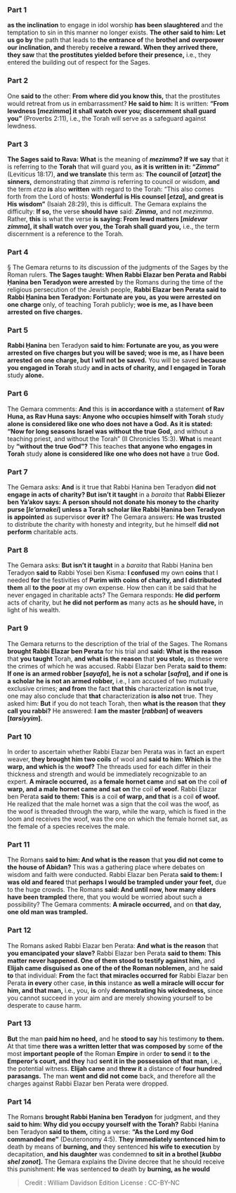 
### Part 1
<b>as the inclination</b> to engage in idol worship <b>has been slaughtered</b> and the temptation to sin in this manner no longer exists. <b>The other said to him: Let us go by</b> the path that leads to <b>the entrance of</b> the <b>brothel and overpower our inclination, and</b> thereby <b>receive a reward. When they arrived there, they saw</b> that <b>the prostitutes yielded before their presence,</b> i.e., they entered the building out of respect for the Sages.

### Part 2
One <b>said to</b> the other: <b>From where did you know this,</b> that the prostitutes would retreat from us in embarrassment? <b>He said to him:</b> It is written: <b>“From lewdness [<i>mezimma</i>] it shall watch over you; discernment shall guard you”</b> (Proverbs 2:11), i.e., the Torah will serve as a safeguard against lewdness.

### Part 3
<b>The Sages said to Rava: What</b> is the meaning of <b><i>mezimma</i>? If we say</b> that it is referring to the <b>Torah</b> that will guard you, <b>as it is written in it: “<i>Zimma</i>”</b> (Leviticus 18:17), <b>and we translate</b> this term as: <b>The council of [<i>atzat</i>] the sinners,</b> demonstrating that <i>zimma</i> is referring to council or wisdom, <b>and</b> the term <i>etza</i> <b>is</b> also <b>written</b> with regard to the Torah: “This also comes forth from the Lord of hosts: <b>Wonderful is His counsel [<i>etza</i>], and great is His wisdom”</b> (Isaiah 28:29), this is difficult. The Gemara explains the difficulty: <b>If so,</b> the verse <b>should have</b> said: <b><i>Zimma</i>,</b> and not <i>mezimma</i>. Rather, <b>this</b> is what the verse <b>is saying: From lewd matters [<i>midevar zimma</i>], it shall watch over you, the Torah shall guard you,</b> i.e., the term discernment is a reference to the Torah.

### Part 4
§ The Gemara returns to its discussion of the judgments of the Sages by the Roman rulers. <b>The Sages taught: When Rabbi Elazar ben Perata and Rabbi Ḥanina ben Teradyon were arrested</b> by the Romans during the time of the religious persecution of the Jewish people, <b>Rabbi Elazar ben Perata said to Rabbi Ḥanina ben Teradyon: Fortunate are you, as you were arrested on one charge</b> only, of teaching Torah publicly; <b>woe is me, as I have been arrested on five charges.</b>

### Part 5
<b>Rabbi Ḥanina</b> ben Teradyon <b>said to him: Fortunate are you, as you were arrested on five charges but you will be saved; woe is me, as I have been arrested on one charge, but I will not be saved.</b> You will be saved <b>because you engaged in Torah</b> study <b>and in acts of charity, and I engaged in Torah</b> study <b>alone.</b>

### Part 6
The Gemara comments: <b>And</b> this is <b>in accordance with</b> a statement <b>of Rav Huna, as Rav Huna says: Anyone who occupies himself with Torah</b> study <b>alone is considered like one who does not have a God. As it is stated: “Now for long seasons Israel was without the true God,</b> and without a teaching priest, and without the Torah” (II Chronicles 15:3). <b>What</b> is meant by <b>“without the true God”?</b> This teaches <b>that anyone who engages in Torah</b> study <b>alone is considered like one who does not have</b> a true <b>God.</b>

### Part 7
The Gemara asks: <b>And</b> is it true that Rabbi Ḥanina ben Teradyon <b>did not engage in acts of charity? But isn’t it taught</b> in a <i>baraita</i> that <b>Rabbi Eliezer ben Ya’akov says: A person should not donate his money to the charity purse [<i>le’arnakei</i>] unless a Torah scholar like Rabbi Ḥanina ben Teradyon is appointed</b> as supervisor <b>over it?</b> The Gemara answers: <b>He was trusted</b> to distribute the charity with honesty and integrity, but he himself <b>did not perform</b> charitable acts.

### Part 8
The Gemara asks: <b>But isn’t it taught</b> in a <i>baraita</i> that Rabbi Ḥanina ben Teradyon <b>said to</b> Rabbi Yosei ben Kisma: <b>I confused</b> my own <b>coins</b> that I needed <b>for</b> the festivities of <b>Purim with coins of charity, and I distributed them</b> all <b>to the poor</b> at my own expense. How then can it be said that he never engaged in charitable acts? The Gemara responds: <b>He did perform</b> acts of charity, but <b>he did not perform as</b> many acts as <b>he should have,</b> in light of his wealth.

### Part 9
The Gemara returns to the description of the trial of the Sages. The Romans <b>brought Rabbi Elazar ben Perata</b> for his trial and <b>said: What is the reason</b> that <b>you taught</b> Torah, <b>and what is the reason</b> that <b>you stole,</b> as these were the crimes of which he was accused. Rabbi Elazar ben Perata <b>said to them: If one is an armed robber [<i>sayafa</i>], he is not a scholar [<i>safra</i>], and if one is a scholar he is not an armed robber,</b> i.e., I am accused of two mutually exclusive crimes; <b>and from</b> the fact <b>that this</b> characterization <b>is not</b> true, one may also conclude that <b>that</b> characterization <b>is also not</b> true. They asked him: <b>But</b> if you do not teach Torah, then <b>what is the reason</b> that <b>they call you rabbi?</b> He answered: <b>I am the master [<i>rabban</i>] of weavers [<i>tarsiyyim</i>].</b>

### Part 10
In order to ascertain whether Rabbi Elazar ben Perata was in fact an expert weaver, <b>they brought him two coils</b> of wool and <b>said to him: Which is</b> the <b>warp, and which is</b> the <b>woof?</b> The threads used for each differ in their thickness and strength and would be immediately recognizable to an expert. <b>A miracle occurred,</b> as <b>a female hornet came</b> and <b>sat on</b> the coil <b>of warp, and a male hornet came and sat on</b> the coil <b>of woof.</b> Rabbi Elazar ben Perata <b>said to them: This</b> is a coil <b>of warp, and that</b> is a coil <b>of woof.</b> He realized that the male hornet was a sign that the coil was the woof, as the woof is threaded through the warp, while the warp, which is fixed in the loom and receives the woof, was the one on which the female hornet sat, as the female of a species receives the male.

### Part 11
The Romans <b>said to him: And what is the reason</b> that <b>you did not come to the house of Abidan?</b> This was a gathering place where debates on wisdom and faith were conducted. Rabbi Elazar ben Perata <b>said to them: I was old and feared</b> that <b>perhaps I would be trampled under your feet,</b> due to the huge crowds. The Romans <b>said: And until now, how many elders have been trampled</b> there, that you would be worried about such a possibility? The Gemara comments: <b>A miracle occurred,</b> and on <b>that day, one old man was trampled.</b>

### Part 12
The Romans asked Rabbi Elazar ben Perata: <b>And what is the reason</b> that <b>you emancipated your slave?</b> Rabbi Elazar ben Perata <b>said to them: This matter never happened. One of them stood to testify against him,</b> and <b>Elijah came disguised as one of the of the Roman noblemen,</b> and he <b>said to</b> that individual: <b>From</b> the fact <b>that miracles occurred for</b> Rabbi Elazar ben Perata <b>in every</b> other case, <b>in this</b> instance <b>as well a miracle will occur for him, and that man,</b> i.e., you, <b>is</b> only <b>demonstrating his wickedness,</b> since you cannot succeed in your aim and are merely showing yourself to be desperate to cause harm.

### Part 13
<b>But</b> the man <b>paid him no heed,</b> and he <b>stood to say</b> his testimony <b>to them.</b> At that time <b>there was a written letter that was composed by</b> some <b>of the</b> most <b>important people of</b> the Roman <b>Empire</b> in order <b>to send</b> it <b>to the Emperor’s court, and they</b> had <b>sent it in the possession of that man,</b> i.e., the potential witness. <b>Elijah came</b> and <b>threw it</b> a distance of <b>four hundred parasangs.</b> The man <b>went and did not come</b> back, and therefore all the charges against Rabbi Elazar ben Perata were dropped.

### Part 14
The Romans <b>brought Rabbi Ḥanina ben Teradyon</b> for judgment, and they <b>said to him: Why did you occupy yourself with the Torah?</b> Rabbi Ḥanina ben Teradyon <b>said to them,</b> citing a verse: <b>“As the Lord my God commanded me”</b> (Deuteronomy 4:5). <b>They immediately sentenced him to</b> death by means of <b>burning, and</b> they sentenced <b>his wife to execution</b> by decapitation, <b>and his daughter</b> was condemned <b>to sit in a brothel [<i>kubba shel zonot</i>].</b> The Gemara explains the Divine decree that he should receive this punishment: <b>He</b> was sentenced <b>to</b> death by <b>burning, as he would</b>

>Credit : William Davidson Edition
>License : CC-BY-NC